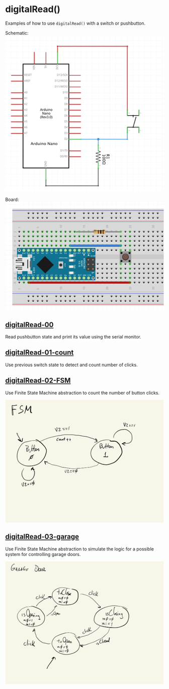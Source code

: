 # digitalRead()

Examples of how to use ```digitalRead()``` with a switch or pushbutton.

Schematic:
![](../imgs/digitalRead_sch.png)

Board:
![](../imgs/digitalRead_bb.png)

## [digitalRead-00](./digitalRead-00/)
Read pushbutton state and print its value using the serial monitor.

## [digitalRead-01-count](./digitalRead-01-count/)
Use previous switch state to detect and count number of clicks.

## [digitalRead-02-FSM](./digitalRead-02-FSM/)
Use Finite State Machine abstraction to count the number of button clicks.

![](../imgs/digitalReadFSM.jpg)

## [digitalRead-03-garage](./digitalRead-03-garage/)
Use Finite State Machine abstraction to simulate the logic for a possible system for controlling garage doors.

![](../imgs/digitalReadGarage.jpg)
